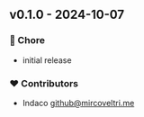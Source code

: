 ## v0.1.0 - 2024-10-07

### 🏡 Chore

- initial release

### ❤️ Contributors

- Indaco <github@mircoveltri.me>
